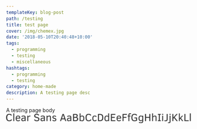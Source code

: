 ```yaml
---
templateKey: blog-post
path: /testing
title: test page
cover: /img/chemex.jpg
date: '2018-05-10T20:40:48+10:00'
tags:
  - programming
  - testing
  - miscellaneous
hashtags:
  - programming
  - testing
category: home-made
description: A testing page desc
---
```

A testing page body
![Clear Sans typeface](clear-sans.png)
